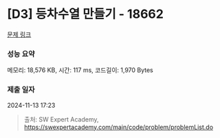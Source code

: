 # [D3] 등차수열 만들기 - 18662 

[문제 링크](https://swexpertacademy.com/main/code/problem/problemDetail.do?contestProbId=AYo-e9EKmGoDFAQI) 

### 성능 요약

메모리: 18,576 KB, 시간: 117 ms, 코드길이: 1,970 Bytes

### 제출 일자

2024-11-13 17:23



> 출처: SW Expert Academy, https://swexpertacademy.com/main/code/problem/problemList.do